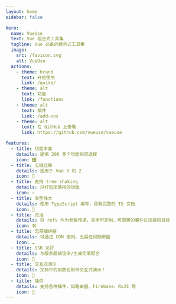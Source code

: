```yaml
---
layout: home
sidebar: false

hero:
  name: VueUse
  text: Vue 组合式工具集
  tagline: Vue 必备的组合式工具集
  image:
    src: /favicon.svg
    alt: VueUse
  actions:
    - theme: brand
      text: 开始使用
      link: /guide/
    - theme: alt
      text: 功能
      link: /functions
    - theme: alt
      text: 插件
      link: /add-ons
    - theme: alt
      text: 在 GitHub 上查看
      link: https://github.com/vueuse/vueuse

features:
  - title: 功能丰富
    details: 提供 200 多个功能供您选择
    icon: 🎛
  - title: 无缝迁移
    details: 适用于 Vue 3 和 2
    icon: 🚀
  - title: 支持 tree shaking
    details: 只打包您使用的功能
    icon: ⚡
  - title: 类型强大
    details: 使用 TypeScript 编写，具有完整的 TS 文档
    icon: 🦾
  - title: 灵活
    details: 将 refs 作为参数传递，完全可定制，可配置的事件过滤器和目标
    icon: 🛠
  - title: 无需捆绑器
    details: 可通过 CDN 使用，无需任何捆绑器
    icon: ☁️
  - title: SSR 友好
    details: 与服务器端渲染/生成完美配合
    icon: 🔋
  - title: 交互式演示
    details: 文档中的函数也附带交互式演示！
    icon: 🎪
  - title: 插件
    details: 支持各种插件，如路由器、Firebase、RxJS 等
    icon: 🔌
---
```


<Home />
